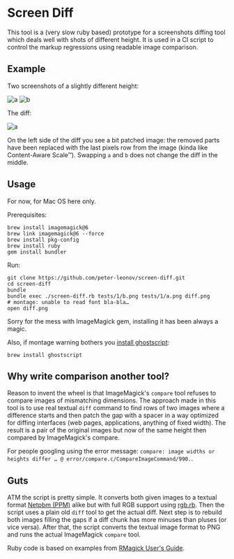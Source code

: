 # Screen Diff

This tool is a (very slow ruby based) prototype for a screenshots diffing tool which deals well with shots of different height. It is used in a CI script to control the markup regressions using readable image comparison.


## Example

Two screenshots of a slightly different height:

![a](tests/1/a.png) ![b](tests/1/b.png)

The diff:

![a](tests/1/diff.png)

On the left side of the diff you see a bit patched image: the removed parts have been replaced with the last pixels row from the image (kinda like Content-Aware Scale™). Swapping `a` and `b` does not change the diff in the middle.


## Usage

For now, for Mac OS here only.

Prerequisites:

    brew install imagemagick@6
    brew link imagemagick@6 --force
    brew install pkg-config
    brew install ruby
    gem install bundler

Run:

    git clone https://github.com/peter-leonov/screen-diff.git
    cd screen-diff
    bundle
    bundle exec ./screen-diff.rb tests/1/b.png tests/1/a.png diff.png
    # montage: unable to read font bla-bla…
    open diff.png

Sorry for the mess with ImageMagick gem, installing it has been always a magic.

Also, if montage warning bothers you [install ghostscript](http://stackoverflow.com/questions/13936256/imagemagick-error-while-running-convert-convert-unable-to-read-font/13936374#13936374):

    brew install ghostscript


## Why write comparison another tool?

Reason to invent the wheel is that ImageMagick's `compare` tool refuses to compare images of mismatching dimensions. The approach made in this tool is to use real textual `diff` command to find rows of two images where a difference starts and then patch the gap with a spacer in a way optimized for diffing interfaces (web pages, applications, anything of fixed width). The result is a pair of the original images but now of the same height then compared by ImageMagick's compare.

For people googling using the error message: `compare: image widths or heights differ … @ error/compare.c/CompareImageCommand/990.`.


## Guts

ATM the script is pretty simple. It converts both given images to a textual format [Netpbm (PPM)](http://www.imagemagick.org/Usage/formats/#pbmplus_imagemagick) alike but with full RGB support using [rgb.rb](rgb.rb). Then the script uses a plain old `diff` tool to get the actual diff. Next step is to rebuild both images filling the gaps if a diff chunk has more minuses than pluses (or vice versa). After that, the script converts the textual image format to PNG and runs the actual ImageMagick `compare` tool.

Ruby code is based on examples from [RMagick User's Guide](http://www.simplesystems.org/RMagick/doc/image2.html).
